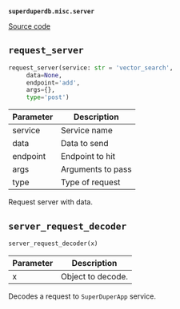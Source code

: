 **`superduperdb.misc.server`** 

[Source code](https://github.com/SuperDuperDB/superduperdb/blob/main/superduperdb/misc/server.py)

## `request_server` 

```python
request_server(service: str = 'vector_search',
     data=None,
     endpoint='add',
     args={},
     type='post')
```
| Parameter | Description |
|-----------|-------------|
| service | Service name |
| data | Data to send |
| endpoint | Endpoint to hit |
| args | Arguments to pass |
| type | Type of request |

Request server with data.

## `server_request_decoder` 

```python
server_request_decoder(x)
```
| Parameter | Description |
|-----------|-------------|
| x | Object to decode. |

Decodes a request to `SuperDuperApp` service.

